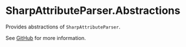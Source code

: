 # SharpAttributeParser.Abstractions

Provides abstractions of `SharpAttributeParser`.

See [GitHub](https://github.com/ErikWe/sharp-attribute-parser) for more information.